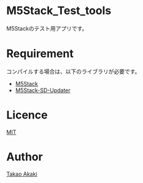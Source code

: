 # M5Stack_Test_tools

M5Stackのテスト用アプリです。

# Requirement

コンパイルする場合は、以下のライブラリが必要です。
* [M5Stack](https://github.com/m5stack/M5Stack)
* [M5Stack-SD-Updater](https://github.com/tobozo/M5Stack-SD-Updater)


# Licence
[MIT](https://github.com/mongonta0716/M5Stack_Test_tools/blob/master/LICENSE)

# Author
[Takao Akaki](https://twitter.com/mongonta555)
